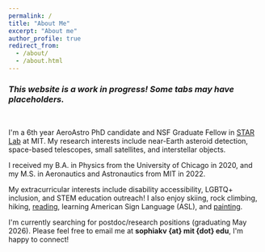 ```yaml
---
permalink: /
title: "About Me"
excerpt: "About me"
author_profile: true
redirect_from: 
  - /about/
  - /about.html
---
```


### *This website is a work in progress! Some tabs may have placeholders.*
<br>

I'm a 6th year AeroAstro PhD candidate and NSF Graduate Fellow in [STAR Lab](https://starlab.mit.edu/) at MIT. My research interests include near-Earth asteroid detection, space-based telescopes, small satellites, and interstellar objects.

I received my B.A. in Physics from the University of Chicago in 2020, and my M.S. in Aeronautics and Astronautics from MIT in 2022.

My extracurricular interests include disability accessibility, LGBTQ+ inclusion, and STEM education outreach! I also enjoy skiing, rock climbing, hiking, [reading](https://www.goodreads.com/user/show/186768911-sophia-vlahakis), learning American Sign Language (ASL), and [painting](https://www.instagram.com/soph_paints_stuff?utm_source=ig_web_button_share_sheet&igsh=MWd4M3U5aDRzZWJ4NA==).

I'm currently searching for postdoc/research positions (graduating May 2026). Please feel free to email me at **sophiakv {at} mit {dot} edu**, I'm happy to connect!


